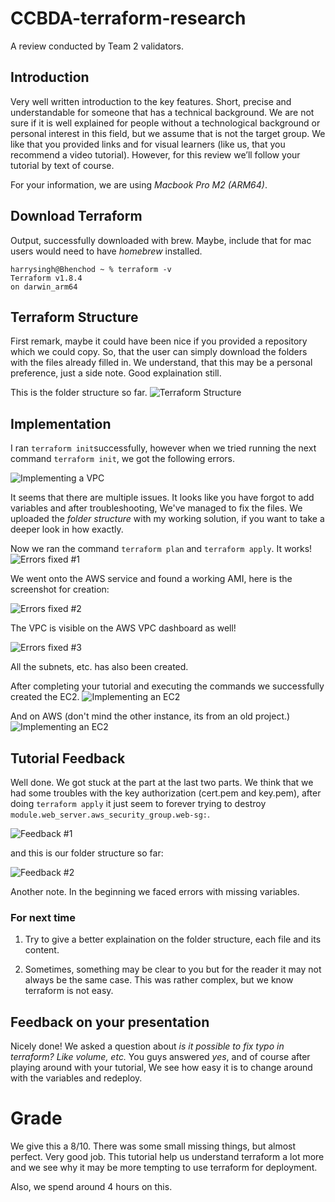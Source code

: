 # CCBDA-terraform-research
A review conducted by Team 2 validators.

## Introduction
Very well written introduction to the key features. Short, precise and understandable for someone that has a technical background. We are not sure if it is well explained for people without a technological background or personal interest in this field, but we assume that is not the target group. We like that you provided links and for visual learners (like us, that you recommend a video tutorial). However, for this review we’ll follow your tutorial by text of course.

For your information, we are using *Macbook Pro M2 (ARM64)*.


## Download Terraform
Output, successfully downloaded with brew. Maybe, include that for mac users would need to have *homebrew* installed.

```
harrysingh@Bhenchod ~ % terraform -v
Terraform v1.8.4
on darwin_arm64
```


## Terraform Structure

First remark, maybe it could have been nice if you provided a repository which we could copy. So, that the user can simply download the folders with the files already filled in. We understand, that this may be a personal preference, just a side note. Good explaination still. 

This is the folder structure so far.
![Terraform Structure](assets/terraform_structure.png)


## Implementation

I ran ```terraform init```successfully, however when we tried running the next command ```terraform init```, we got the following errors.

![Implementing a VPC](assets/implementing_a_VPC.png)

It seems that there are multiple issues. It looks like you have forgot to add variables and after troubleshooting, We've managed to fix the files. We uploaded the *folder structure* with my working solution, if you want to take a deeper look in how exactly.

Now we ran the command ```terraform plan``` and ```terraform apply```. It works!
![Errors fixed #1](assets/implementing_a_VPC.png)

We went onto the AWS service and found a working AMI, here is the screenshot for creation:

![Errors fixed #2](assets/terraform_apply.png)

The VPC is visible on the AWS VPC dashboard as well!

![Errors fixed #3](assets/amazon_vpc_created.png)

All the subnets, etc. has also been created.

After completing your tutorial and executing the commands  we successfully created the EC2.
![Implementing an EC2](assets/implementing_an_ec2.png)

And on AWS (don't mind the other instance, its from an old project.)
![Implementing an EC2](assets/ec2_instance_running.png)

## Tutorial Feedback

Well done. We got stuck at the part at the last two parts. We think that we had some troubles with the key authorization (cert.pem and key.pem), after doing ```terraform apply``` it just seem to forever trying to destroy ```module.web_server.aws_security_group.web-sg:```.

![Feedback #1](assets/forever_loop.png)

and this is our folder structure so far:

![Feedback #2](assets/folder_structure.png)

Another note. In the beginning we faced errors with missing variables. 

### For next time
1. Try to give a better explaination on the folder structure, each file and its content.

2. Sometimes, something may be clear to you but for the reader it may not always be the same case. This was rather complex, but we know terraform is not easy.

## Feedback on your presentation
Nicely done! We asked a question about *is it possible to fix typo in terraform? Like volume, etc.* You guys answered *yes*, and of course after playing around with your tutorial, We see how easy it is to change around with the variables and redeploy.

# Grade

We give this a 8/10. There was some small missing things, but almost perfect. Very good job. This tutorial help us understand terraform a lot more and we see why it may be more tempting to use terraform for deployment.

Also, we spend around 4 hours on this.